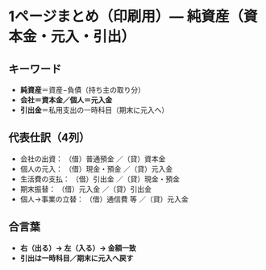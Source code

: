 # 1ページまとめ（印刷用）— 純資産（資本金・元入・引出）

## キーワード

- **純資産**＝資産−負債（持ち主の取り分）
- **会社＝資本金／個人＝元入金**
- **引出金**＝私用支出の一時科目（期末に元入へ）

## 代表仕訳（4列）

- 会社の出資： （借）普通預金 ／（貸）資本金
- 個人の元入： （借）現金・預金 ／（貸）元入金
- 生活費の支払： （借）引出金 ／（貸）現金・預金
- 期末振替： （借）元入金 ／（貸）引出金
- 個人→事業の立替： （借）通信費 等 ／（貸）元入金

## 合言葉

- **右（出る）→ 左（入る）→ 金額一致**
- **引出は一時科目／期末に元入へ戻す**
